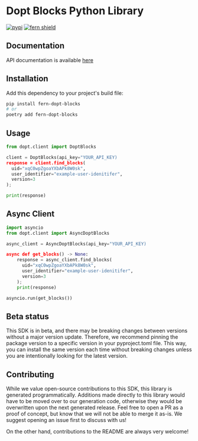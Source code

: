 
# Dopt Blocks Python Library

[![pypi](https://img.shields.io/pypi/v/fern-dopt-blocks.svg)](https://pypi.python.org/pypi/fern-dopt-blocks)
[![fern shield](https://img.shields.io/badge/%F0%9F%8C%BF-SDK%20generated%20by%20Fern-brightgreen)](https://github.com/fern-api/fern)

## Documentation

API documentation is available [here](https://www.dopt.docs.buidlwithfern.com)

## Installation

Add this dependency to your project's build file:

```bash
pip install fern-dopt-blocks
# or
poetry add fern-dopt-blocks
```

## Usage

```python
from dopt.client import DoptBlocks

client = DoptBlocks(api_key="YOUR_API_KEY)
response = client.find_blocks(
  uid="xqC0wpZgoaYXbAPk8W0sk",
  user_identifier="example-user-idenitifer",
  version=3
);

print(response)
```

## Async Client

```python
import asyncio
from dopt.client import AsyncDoptBlocks

async_client = AsyncDoptBlocks(api_key="YOUR_API_KEY)

async def get_blocks() -> None:
    response = async_client.find_blocks(
      uid="xqC0wpZgoaYXbAPk8W0sk",
      user_identifier="example-user-idenitifer",
      version=3
    );
    print(response)

asyncio.run(get_blocks())
```

## Beta status

This SDK is in beta, and there may be breaking changes between versions without a major version update. Therefore, we recommend pinning the package version to a specific version in your pyproject.toml file. This way, you can install the same version each time without breaking changes unless you are intentionally looking for the latest version.

## Contributing

While we value open-source contributions to this SDK, this library is generated programmatically. Additions made directly to this library would have to be moved over to our generation code, otherwise they would be overwritten upon the next generated release. Feel free to open a PR as a proof of concept, but know that we will not be able to merge it as-is. We suggest opening an issue first to discuss with us!

On the other hand, contributions to the README are always very welcome!

